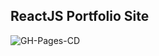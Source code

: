 ReactJS Portfolio Site
---
![GH-Pages-CD](https://github.com/PritiShaw/pritishaw.github.io/workflows/GH-Pages-CD/badge.svg?branch=source)
